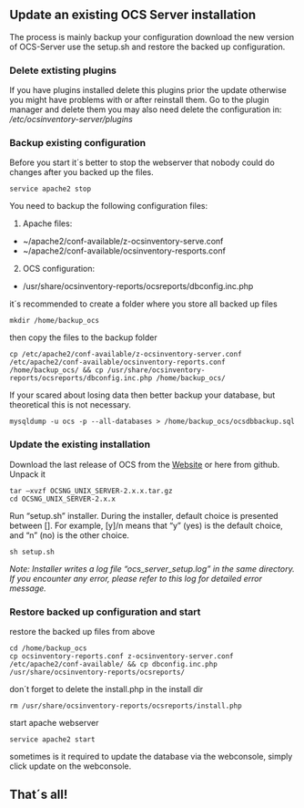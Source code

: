 ## Update an existing OCS Server installation
The process is mainly backup your configuration download the new version of OCS-Server use the setup.sh and restore the backed up configuration.


### Delete extisting plugins
If you have plugins installed delete this plugins prior the update otherwise you might have problems with or after reinstall them.
Go to the plugin manager and delete them you may also need delete the configuration in:    
_/etc/ocsinventory-server/plugins_

### Backup existing configuration
Before you start it´s better to stop the webserver that nobody could do changes after you backed up the files.

```
service apache2 stop
```
You need to backup the following configuration files:
1. Apache files:    
* ~/apache2/conf-available/z-ocsinventory-serve.conf
*  ~/apache2/conf-available/ocsinventory-resports.conf
2. OCS configuration:
* /usr/share/ocsinventory-reports/ocsreports/dbconfig.inc.php

it´s recommended to create a folder where you store all backed up files
```
mkdir /home/backup_ocs
```
then copy the files to the backup folder
```
cp /etc/apache2/conf-available/z-ocsinventory-server.conf /etc/apache2/conf-available/ocsinventory-reports.conf /home/backup_ocs/ && cp /usr/share/ocsinventory-reports/ocsreports/dbconfig.inc.php /home/backup_ocs/
```
If your scared about losing data then better backup your database, but theoretical this is not necessary.
```
mysqldump -u ocs -p --all-databases > /home/backup_ocs/ocsdbbackup.sql
```

### Update the existing installation
Download the last release of OCS from the [Website](https://www.ocsinventory-ng.org/en/download-en/) or here from github.    
Unpack it
```
tar –xvzf OCSNG_UNIX_SERVER-2.x.x.tar.gz
cd OCSNG_UNIX_SERVER-2.x.x
```
Run “setup.sh” installer. During the installer, default choice is presented between []. For example, [y]/n means that “y” (yes) is the default choice, and “n” (no) is the other choice.
```
sh setup.sh
```
*Note: Installer writes a log file “ocs_server_setup.log” in the same directory. If you encounter any error, please refer to this log for detailed error message.*


### Restore backed up configuration and start
restore the backed up files from above 
```
cd /home/backup_ocs
cp ocsinventory-reports.conf z-ocsinventory-server.conf /etc/apache2/conf-available/ && cp dbconfig.inc.php /usr/share/ocsinventory-reports/ocsreports/
```
don´t forget to delete the install.php in the install dir
```
rm /usr/share/ocsinventory-reports/ocsreports/install.php
```
start apache webserver
```
service apache2 start
```

sometimes is it required to update the database via the webconsole, simply click update on the webconsole.


## That´s all!
